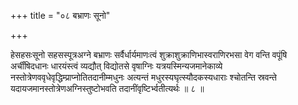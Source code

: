 +++
title = "०८ बभ्राणः सूनो"

+++

हेसहसःसूनो सहसस्पूत्रअग्ने बभ्राणः सर्वैर्धार्यमाणःत्वं शुक्राशुक्राणिभास्वराणिरभसा वेग वन्ति वपूंषि अर्चींषिदधानः धारयंस्त्वं व्यद्यौत् विद्योतसे वृषाग्निः यत्रयस्मिन्यजमानेकाव्ये नस्तोत्रेणववृधेवृद्धिम्प्राप्नोतितदानीम्मधुनः अत्यन्तं मधुरस्यघृत्स्यौदकस्यधाराः श्चोतन्ति स्रवन्ते यदायजमानस्तोत्रेणअग्निस्तुष्टोभवति तदानींवृष्टिर्भ्वतीत्यर्थः ॥ ८ ॥